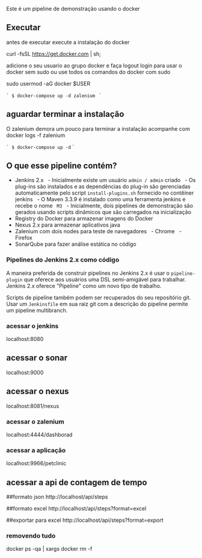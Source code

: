 Este é um pipeline de demonstração usando o docker
## Executar

antes de executar execute a instalação do docker

 curl -fsSL https://get.docker.com | sh;

 adicione o seu usuario ao grupo docker e faça logout login para usar o docker sem sudo ou use todos os comandos do docker com sudo

 sudo usermod -aG docker $USER

`` `
$ docker-compose up -d zalenium 
`` `
## aguardar terminar a instalação 

O zalenium demora um pouco para terminar a instalação acompanhe com 
docker logs -f zalenium


`` `
$ docker-compose up -d
`` `

## O que esse pipeline contém?

- Jenkins 2.x
  - Inicialmente existe um usuário `admin / admin` criado
  - Os plug-ins são instalados e as dependências do plug-in são gerenciadas automaticamente pelo script `install-plugins.sh` fornecido no contêiner jenkins
  - O Maven 3.3.9 é instalado como uma ferramenta jenkins e recebe o nome `` M3``
  - Inicialmente, dois pipelines de demonstração são gerados usando scripts dinâmicos que são carregados na inicialização
- Registry do Docker para armazenar imagens do Docker
- Nexus 2.x para armazenar aplicativos java
- Zalenium com dois nodes para teste de  navegadores
  - Chrome
  - Firefox
- SonarQube para fazer análise estática no código


### Pipelines do Jenkins 2.x como código

A maneira preferida de construir pipelines no Jenkins 2.x é usar o `pipeline-plugin` que oferece aos usuários uma DSL semi-amigável para trabalhar. Jenkins 2.x oferece "Pipeline" como um novo tipo de trabalho.

Scripts de pipeline também podem ser recuperados do seu repositório git. Usar um `Jenkinsfile` em sua raiz git com a descrição do pipeline permite um pipeline multibranch.



### acessar o jenkins

localhost:8080


## acessar o sonar 

localhost:9000

## acessar o nexus

localhost:8081/nexus

### acessar o zalenium

localhost:4444/dashborad

### acessar a aplicação 

localhost:9966/petclinic

## acessar a api de contagem de tempo
##formato json
http://localhost/api/steps

##formato excel
http://localhost/api/steps?format=excel

##exportar para excel
http://localhost/api/steps?format=export


### removendo tudo

docker ps -qa | xargs docker rm -f